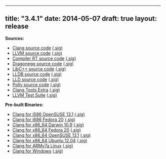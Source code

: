 
---
title: "3.4.1"
date: 2014-05-07
draft: true
layout: release
---

**Sources:**
* [Clang source code](/3.4.1/cfe-3.4.1.src.tar.gz) [(.sig)](/3.4.1/cfe-3.4.1.src.tar.gz.sig)
* [LLVM source code](/3.4.1/llvm-3.4.1.src.tar.gz) [(.sig)](/3.4.1/llvm-3.4.1.src.tar.gz.sig)
* [Compiler RT source code](/3.4/compiler-rt-3.4.src.tar.gz) [(.sig)](/3.4/compiler-rt-3.4.src.tar.gz.sig)
* [Dragonegg source code](/3.4/dragonegg-3.4.src.tar.gz) [(.sig)](/3.4/dragonegg-3.4.src.tar.gz.sig)
* [LibC++ source code](/3.4/libcxx-3.4.src.tar.gz) [(.sig)](/3.4/libcxx-3.4.src.tar.gz.sig)
* [LLDB source code](/3.4/lldb-3.4.src.tar.gz) [(.sig)](/3.4/lldb-3.4.src.tar.gz.sig)
* [LLD source code](/3.4/lld-3.4.src.tar.gz) [(.sig)](/3.4/lld-3.4.src.tar.gz.sig)
* [Polly source code](/3.4/polly-3.4.src.tar.gz) [(.sig)](/3.4/polly-3.4.src.tar.gz.sig)
* [Clang Tools Extra](/3.4/clang-tools-extra-3.4.src.tar.gz) [(.sig)](/3.4/clang-tools-extra-3.4.src.tar.gz.sig)
* [LLVM Test Suite](/3.4/test-suite-3.4.src.tar.gz) [(.sig)](/3.4/test-suite-3.4.src.tar.gz.sig)


**Pre-built Binaries:**
* [Clang for i586 OpenSUSE 13.1](/3.4.1/clang+llvm-3.4.1-i586-opensuse13.1.tar.xz) [(.sig)](3.4.1/clang+llvm-3.4.1-i586-opensuse13.1.tar.xz.sig)
* [Clang for i686 Fedora 20](/3.4.1/clang+llvm-3.4.1-i686-fedora20.tar.xz) [(.sig)](/3.4.1/clang+llvm-3.4.1-i686-fedora20.tar.xz.sig)
* [Clang for x86\_64 Darwin 10.9](/3.4.1/clang+llvm-3.4.1-x86_64-apple-darwin10.9.tar.xz) [(.sig)](/3.4.1/clang+llvm-3.4.1-x86_64-apple-darwin10.9.tar.xz.sig)
* [Clang for x86\_64 Fedora 20](/3.4.1/clang+llvm-3.4.1-x86_64-fedora20.tar.xz) [(.sig)](/3.4.1/clang+llvm-3.4.1-x86_64-fedora20.tar.xz.sig)
* [Clang for x86\_64 OpenSUSE 13.1](/3.4.1/clang+llvm-3.4.1-x86_64-opensuse13.1.tar.xz) [(.sig)](/3.4.1/clang+llvm-3.4.1-x86_64-opensuse13.1.tar.xz.sig)
* [Clang for x86\_64 Ubuntu 12.04](/3.4.1/clang+llvm-3.4.1-x86_64-unknown-ubuntu12.04.tar.xz) [(.sig)](/3.4.1/clang+llvm-3.4.1-x86_64-unknown-ubuntu12.04.tar.xz.sig)
* [Clang for ARMv7a Linux](/3.4.1/clang+llvm-3.4.1-armv7a-linux-gnueabihf.tar.xz) [(.sig)](/3.4.1/clang+llvm-3.4.1-armv7a-linux-gnueabihf.tar.xz.sig)
* [Clang for Windows](/3.4.1/LLVM-3.4.1-win32.exe) [(.sig)](/3.4.1/LLVM-3.4.1-win32.exe.sig)


